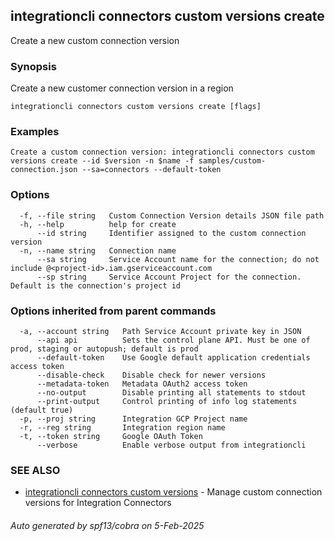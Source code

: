 ## integrationcli connectors custom versions create

Create a new custom connection version

### Synopsis

Create a new customer connection version in a region

```
integrationcli connectors custom versions create [flags]
```

### Examples

```
Create a custom connection version: integrationcli connectors custom versions create --id $version -n $name -f samples/custom-connection.json --sa=connectors --default-token
```

### Options

```
  -f, --file string   Custom Connection Version details JSON file path
  -h, --help          help for create
      --id string     Identifier assigned to the custom connection version
  -n, --name string   Connection name
      --sa string     Service Account name for the connection; do not include @<project-id>.iam.gserviceaccount.com
      --sp string     Service Account Project for the connection. Default is the connection's project id
```

### Options inherited from parent commands

```
  -a, --account string   Path Service Account private key in JSON
      --api api          Sets the control plane API. Must be one of prod, staging or autopush; default is prod
      --default-token    Use Google default application credentials access token
      --disable-check    Disable check for newer versions
      --metadata-token   Metadata OAuth2 access token
      --no-output        Disable printing all statements to stdout
      --print-output     Control printing of info log statements (default true)
  -p, --proj string      Integration GCP Project name
  -r, --reg string       Integration region name
  -t, --token string     Google OAuth Token
      --verbose          Enable verbose output from integrationcli
```

### SEE ALSO

* [integrationcli connectors custom versions](integrationcli_connectors_custom_versions.md)	 - Manage custom connection versions for Integration Connectors

###### Auto generated by spf13/cobra on 5-Feb-2025
